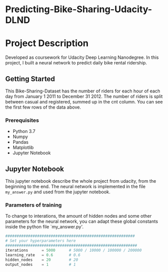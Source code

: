 # Predicting-Bike-Sharing-Udacity-DLND

# Project Description

Developed as coursework for Udacity Deep Learning Nanodegree. In this project, I built a neural network to predict daily bike rental ridership.

## Getting Started

This Bike-Sharing-Dataset has the number of riders for each hour of each day from January 1 2011 to December 31 2012. The number of riders is split between casual and registered, summed up in the cnt column. You can see the first few rows of the data above.

### Prerequisites

* Python 3.7
* Numpy 
* Pandas
* Matplotlib
* Jupyter Notebook


## Jupyter Notebook

This jupyter notebook describe the whole project from udacity, from the beginning to the end.
The neural network is implemented in the file `my_answer.py` and used from the jupyter notebook.

### Parameters of training

To change to interations, the amount of hidden nodes and some other parameters for the neural network, you can adapt these global constants inside the python file `my_answer.py'.

```python
#########################################################
# Set your hyperparameters here
##########################################################
iterations      = 5000      # 5000 / 10000 / 100000 / 200000
learning_rate   = 0.6       # 0.6     
hidden_nodes    = 20        # 20
output_nodes    = 1         # 1
```
